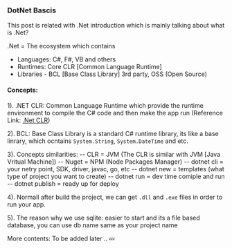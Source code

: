 ### DotNet Bascis

This post is related with .Net introduction which is mainly talking about what is .Net?

.Net = The ecosystem which contains
  - Languages: C#, F#, VB and others
  - Runtimes: Core CLR [Common Language Runtime]
  - Libraries - BCL [Base Class Library] 3rd party, OSS (Open Source)


#### Concepts:

1). .NET CLR: Common Language Runtime which provide the runtime environment to compile the C# code and then make the app run
(Reference Link: <a href="https://docs.microsoft.com/en-us/dotnet/standard/clr" target="_blank">.Net CLR</a>)


2). BCL: Base Class Library is a standard C# runtime library, its like a base linrary, which ocntains `System.String`, `System.DateTime` and etc.


3). Concepts similarities:
  -- CLR = JVM (The CLR is similar with JVM [Java Vritual Machine])
  -- Nuget = NPM (Node Packages Manager)
  -- dotnet cli = your netry point, SDK, driver, javac, go, etc
  -- dotnet new = templates (what type of project you want to create)
  -- dotnet run = dev time comiple and run
  -- dotnet publish = ready up for deploy

4). Normall after build the project, we can get `.dll` and `.exe` files in order to run your app.

5). The reason why we use sqlite: easier to start and its a file based database, you can use db name same as your project name

More contents: To be added later .. 💤
